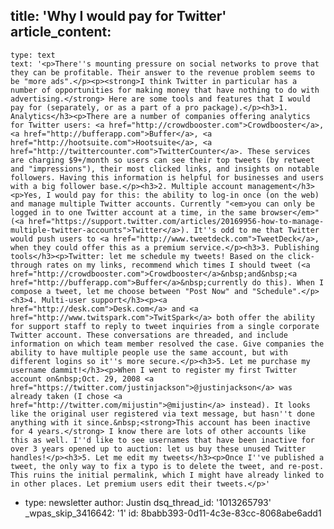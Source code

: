 title: 'Why I would pay for Twitter'
article_content:
  -
    type: text
    text: '<p>There''s mounting pressure on social networks to prove that they can be profitable. Their answer to the revenue problem seems to be "more ads".</p><p><strong>I think Twitter in particular has a number of opportunities for making money that have nothing to do with advertising.</strong> Here are some tools and features that I would pay for (separately, or as a part of a pro package).</p><h3>1. Analytics</h3><p>There are a number of companies offering analytics for Twitter users: <a href="http://crowdbooster.com">Crowdbooster</a>, <a href="http://bufferapp.com">Buffer</a>, <a href="http://hootsuite.com">Hootsuite</a>, <a href="http://twittercounter.com">TwitterCounter</a>. These services are charging $9+/month so users can see their top tweets (by retweet and "impressions"), their most clicked links, and insights on notable followers. Having this information is helpful for businesses and users with a big follower base.</p><h3>2. Multiple account management</h3><p>Yes, I would pay for this: the ability to log-in once (on the web) and manage multiple Twitter accounts. Currently "<em>you can only be logged in to one Twitter account at a time, in the same browser</em>" (<a href="https://support.twitter.com/articles/20169956-how-to-manage-multiple-twitter-accounts">Twitter</a>). It''s odd to me that Twitter would push users to <a href="http://www.tweetdeck.com">TweetDeck</a>, when they could offer this as a premium service.</p><h3>3. Publishing tools</h3><p>Twitter: let me schedule my tweets! Based on the click-through rates on my links, recommend which times I should tweet (<a href="http://crowdbooster.com">Crowdbooster</a>&nbsp;and&nbsp;<a href="http://bufferapp.com">Buffer</a>&nbsp;currently do this). When I compose a tweet, let me choose between "Post Now" and "Schedule".</p><h3>4. Multi-user support</h3><p><a href="http://desk.com">Desk.com</a> and <a href="http://www.twitspark.com">TwitSpark</a> both offer the ability for support staff to reply to tweet inquiries from a single corporate Twitter account. These conversations are threaded, and include information on which team member resolved the case. Give companies the ability to have multiple people use the same account, but with different logins so it''s more secure.</p><h3>5. Let me purchase my username dammit!</h3><p>When I went to register my first Twitter account on&nbsp;Oct. 29, 2008 <a href="https://twitter.com/justinjackson">@justinjackson</a> was already taken (I chose <a href="http://twitter.com/mijustin">@mijustin</a> instead). It looks like the original user registered via text message, but hasn''t done anything with it since.&nbsp;<strong>This account has been inactive for 4 years.</strong> I know there are lots of other accounts like this as well. I''d like to see usernames that have been inactive for over 3 years opened up to auction: let us buy these unused Twitter handles!</p><h3>5. Let me edit my tweets</h3><p>Once I''ve published a tweet, the only way to fix a typo is to delete the tweet, and re-post. This ruins the initial permalink, which I might have already linked to in other places. Let premium users edit their tweets.</p>'
  -
    type: newsletter
author: Justin
dsq_thread_id: '1013265793'
_wpas_skip_3416642: '1'
id: 8babb393-0d11-4c3e-83cc-8068abe6add1
